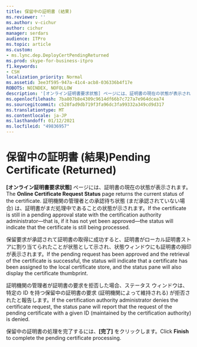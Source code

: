 ```yaml
---
title: 保留中の証明書 (結果)
ms.reviewer: ''
ms.author: v-cichur
author: cichur
manager: serdars
audience: ITPro
ms.topic: article
ms.custom:
- ms.lync.dep.DeployCertPendingReturned
ms.prod: skype-for-business-itpro
f1.keywords:
- CSH
localization_priority: Normal
ms.assetid: 3ee3f595-947a-41c4-acb8-036336b4f17e
ROBOTS: NOINDEX, NOFOLLOW
description: '[オンライン証明書要求状態] ページには、証明書の現在の状態が表示されます。 証明機関の管理者との承認待ち状態 (まだ承認されていない場合) は、証明書がまだ処理中であることの状態が示されます。'
ms.openlocfilehash: 7ba807b8e4309c9614df66b7c727a7e964dcea74
ms.sourcegitcommit: c528fad9db719f3fa96dc3fa99332a349cd9d317
ms.translationtype: MT
ms.contentlocale: ja-JP
ms.lasthandoff: 01/12/2021
ms.locfileid: "49836957"
---
```

# <a name="pending-certificate-returned"></a><span data-ttu-id="5068d-104">保留中の証明書 (結果)</span><span class="sxs-lookup"><span data-stu-id="5068d-104">Pending Certificate (Returned)</span></span>
 
<span data-ttu-id="5068d-105">**[オンライン証明書要求状態]** ページには、証明書の現在の状態が表示されます。</span><span class="sxs-lookup"><span data-stu-id="5068d-105">The **Online Certificate Request Status** page returns the current status of the certificate.</span></span> <span data-ttu-id="5068d-106">証明機関の管理者との承認待ち状態 (まだ承認されていない場合) は、証明書がまだ処理中であることの状態が示されます。</span><span class="sxs-lookup"><span data-stu-id="5068d-106">If the certificate is still in a pending approval state with the certification authority administrator—that is, if it has not yet been approved—the status will indicate that the certificate is still being processed.</span></span>
  
<span data-ttu-id="5068d-107">保留要求が承認されて証明書の取得に成功すると、証明書がローカル証明書ストアに割り当てられたことが状態として示され、状態ウィンドウにも証明書の拇印が表示されます。</span><span class="sxs-lookup"><span data-stu-id="5068d-107">If the pending request has been approved and the retrieval of the certificate is successful, the status will indicate that a certificate has been assigned to the local certificate store, and the status pane will also display the certificate thumbprint.</span></span>
  
<span data-ttu-id="5068d-108">証明機関の管理者が証明書の要求を拒否した場合、ステータス ウィンドウは、特定の ID を持つ保留中の証明書の要求 (証明機関によって維持される) が拒否されたと報告します。</span><span class="sxs-lookup"><span data-stu-id="5068d-108">If the certification authority administrator denies the certificate request, the status pane will report that the request of the pending certificate with a given ID (maintained by the certification authority) is denied.</span></span>
  
<span data-ttu-id="5068d-109">保留中の証明書の処理を完了するには、**[完了]** をクリックします。</span><span class="sxs-lookup"><span data-stu-id="5068d-109">Click **Finish** to complete the pending certificate processing.</span></span>
  


